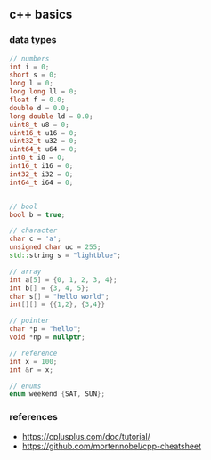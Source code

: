 ## c++ basics

### data types
```c++
// numbers
int i = 0;
short s = 0;
long l = 0;
long long ll = 0;
float f = 0.0;
double d = 0.0;
long double ld = 0.0;
uint8_t u8 = 0;
uint16_t u16 = 0;
uint32_t u32 = 0;
uint64_t u64 = 0;
int8_t i8 = 0;
int16_t i16 = 0;
int32_t i32 = 0;
int64_t i64 = 0;


// bool
bool b = true;

// character
char c = 'a';
unsigned char uc = 255;
std::string s = "lightblue";

// array
int a[5] = {0, 1, 2, 3, 4};
int b[] = {3, 4, 5};
char s[] = "hello world";
int[][] = {{1,2}, {3,4}}

// pointer
char *p = "hello";
void *np = nullptr;

// reference
int x = 100;
int &r = x;

// enums
enum weekend {SAT, SUN};
```

### references
- https://cplusplus.com/doc/tutorial/
- https://github.com/mortennobel/cpp-cheatsheet